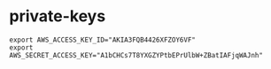 # private-keys

```
export AWS_ACCESS_KEY_ID="AKIA3FQB4426XFZOY6VF"
export AWS_SECRET_ACCESS_KEY="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"
```
